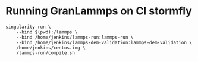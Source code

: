 # Running GranLammps on CI stormfly

```
singularity run \
	--bind $(pwd):/lammps \
	--bind /home/jenkins/lammps-run:lammps-run \
	--bind /home/jenkins/lammps-dem-validation:lammps-dem-validation \
	/home/jenkins/centos.img \
	/lammps-run/compile.sh
```
